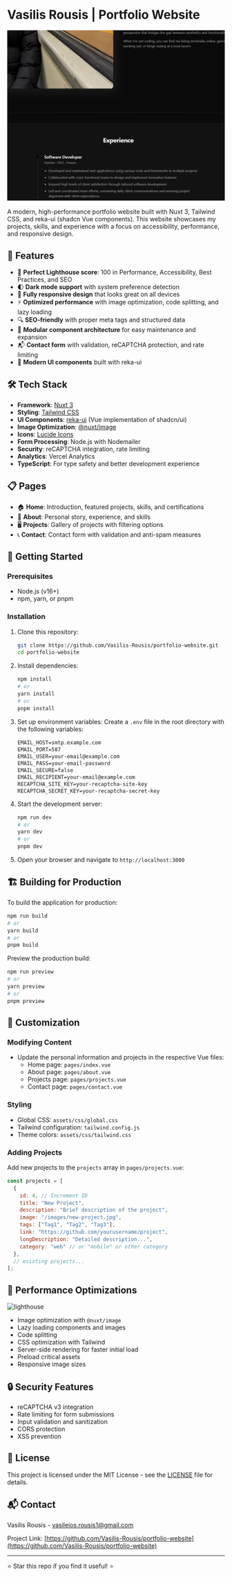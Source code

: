 # Vasilis Rousis | Portfolio Website

![Portfolio Screenshot](public/images/portfolio-website.jpg)

A modern, high-performance portfolio website built with Nuxt 3, Tailwind CSS, and reka-ui (shadcn Vue components). This website showcases my projects, skills, and experience with a focus on accessibility, performance, and responsive design.

## 🌟 Features

- 🚀 **Perfect Lighthouse score**: 100 in Performance, Accessibility, Best Practices, and SEO
- 🌓 **Dark mode support** with system preference detection
- 📱 **Fully responsive design** that looks great on all devices
- ⚡ **Optimized performance** with image optimization, code splitting, and lazy loading
- 🔍 **SEO-friendly** with proper meta tags and structured data
- 🧩 **Modular component architecture** for easy maintenance and expansion
- 📬 **Contact form** with validation, reCAPTCHA protection, and rate limiting
- 🎨 **Modern UI components** built with reka-ui

## 🛠️ Tech Stack

- **Framework**: [Nuxt 3](https://nuxt.com/)
- **Styling**: [Tailwind CSS](https://tailwindcss.com/)
- **UI Components**: [reka-ui](https://reka-ui.dev/) (Vue implementation of shadcn/ui)
- **Image Optimization**: [@nuxt/image](https://image.nuxt.com/)
- **Icons**: [Lucide Icons](https://lucide.dev/)
- **Form Processing**: Node.js with Nodemailer
- **Security**: reCAPTCHA integration, rate limiting
- **Analytics**: Vercel Analytics
- **TypeScript**: For type safety and better development experience

## 📋 Pages

- 🏠 **Home**: Introduction, featured projects, skills, and certifications
- 👤 **About**: Personal story, experience, and skills
- 🖥️ **Projects**: Gallery of projects with filtering options
- 📞 **Contact**: Contact form with validation and anti-spam measures

## 🚀 Getting Started

### Prerequisites

- Node.js (v16+)
- npm, yarn, or pnpm

### Installation

1. Clone this repository:
   ```bash
   git clone https://github.com/Vasilis-Rousis/portfolio-website.git
   cd portfolio-website
   ```

2. Install dependencies:
   ```bash
   npm install
   # or
   yarn install
   # or
   pnpm install
   ```

3. Set up environment variables:
   Create a `.env` file in the root directory with the following variables:
   ```
   EMAIL_HOST=smtp.example.com
   EMAIL_PORT=587
   EMAIL_USER=your-email@example.com
   EMAIL_PASS=your-email-password
   EMAIL_SECURE=false
   EMAIL_RECIPIENT=your-email@example.com
   RECAPTCHA_SITE_KEY=your-recaptcha-site-key
   RECAPTCHA_SECRET_KEY=your-recaptcha-secret-key
   ```

4. Start the development server:
   ```bash
   npm run dev
   # or
   yarn dev
   # or
   pnpm dev
   ```

5. Open your browser and navigate to `http://localhost:3000`

## 🏗️ Building for Production

To build the application for production:

```bash
npm run build
# or
yarn build
# or
pnpm build
```

Preview the production build:

```bash
npm run preview
# or
yarn preview
# or
pnpm preview
```

## 🔧 Customization

### Modifying Content

- Update the personal information and projects in the respective Vue files:
  - Home page: `pages/index.vue`
  - About page: `pages/about.vue`
  - Projects page: `pages/projects.vue`
  - Contact page: `pages/contact.vue`

### Styling

- Global CSS: `assets/css/global.css`
- Tailwind configuration: `tailwind.config.js`
- Theme colors: `assets/css/tailwind.css`

### Adding Projects

Add new projects to the `projects` array in `pages/projects.vue`:

```javascript
const projects = [
  {
    id: 4, // Increment ID
    title: "New Project",
    description: "Brief description of the project",
    image: "/images/new-project.jpg",
    tags: ["Tag1", "Tag2", "Tag3"],
    link: "https://github.com/yourusername/project",
    longDescription: "Detailed description...",
    category: "web" // or "mobile" or other category
  },
  // existing projects...
];
```

## 📱 Performance Optimizations

![lighthouse](https://github.com/user-attachments/assets/3f32b8bf-f418-4b7c-8435-5105e67c99b5)

- Image optimization with `@nuxt/image`
- Lazy loading components and images
- Code splitting
- CSS optimization with Tailwind
- Server-side rendering for faster initial load
- Preload critical assets
- Responsive image sizes

## 🔒 Security Features

- reCAPTCHA v3 integration
- Rate limiting for form submissions
- Input validation and sanitization
- CORS protection
- XSS prevention

## 📄 License

This project is licensed under the MIT License - see the [LICENSE](LICENSE) file for details.

## 📬 Contact

Vasilis Rousis - [vasileios.rousis1@gmail.com](mailto:vasileios.rousis1@gmail.com)

Project Link: [https://github.com/Vasilis-Rousis/portfolio-website](https://github.com/Vasilis-Rousis/portfolio-website)

---

⭐ Star this repo if you find it useful! ⭐
